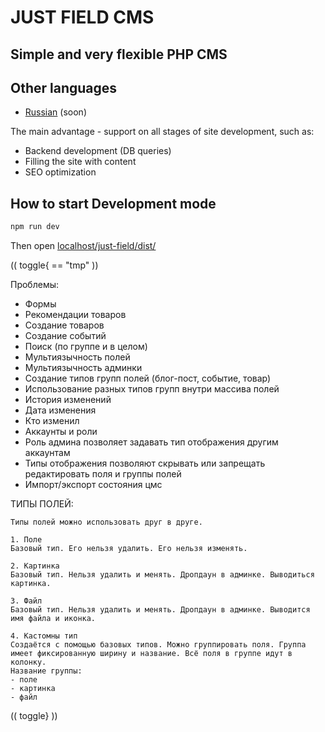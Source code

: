 # JUST FIELD CMS
## Simple and very flexible PHP CMS

## Other languages
- [Russian](./README.ru.md) (soon)

The main advantage - support on all stages of site development, such as:
- Backend development (DB queries)
- Filling the site with content
- SEO optimization

## How to start Development mode

```bash
npm run dev
```
Then open [localhost/just-field/dist/](http://localhost/just-field/dist/)

(( toggle{ == "tmp" ))

Проблемы:
- Формы
- Рекомендации товаров
- Создание товаров
- Создание событий
- Поиск (по группе и в целом)
- Мультиязычность полей
- Мультиязычность админки
- Создание типов групп полей (блог-пост, событие, товар)
- Использование разных типов групп внутри массива полей
- История изменений
- Дата изменения
- Кто изменил
- Аккаунты и роли
- Роль админа позволяет задавать тип отображения другим аккаунтам
- Типы отображения позволяют скрывать или запрещать редактировать поля и группы полей
- Импорт/экспорт состояния цмс



ТИПЫ ПОЛЕЙ:
```
Типы полей можно использовать друг в друге.

1. Поле
Базовый тип. Его нельзя удалить. Его нельзя изменять.

2. Картинка
Базовый тип. Нельзя удалить и менять. Дропдаун в админке. Выводиться картинка.

3. Файл
Базовый тип. Нельзя удалить и менять. Дропдаун в админке. Выводится имя файла и иконка.

4. Кастомны тип
Создаётся с помощью базовых типов. Можно группировать поля. Группа имеет фиксированную ширину и название. Всё поля в группе идут в колонку.
Название группы:
- поле
- картинка
- файл
```

(( toggle} ))